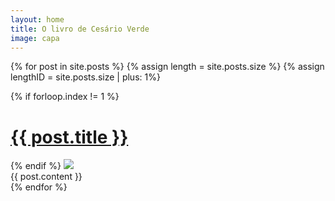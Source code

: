 ```yaml
---
layout: home
title: O livro de Cesário Verde
image: capa
---
```


{% for post in site.posts %}
{% assign length = site.posts.size %}
{% assign lengthID = site.posts.size | plus: 1%}

  <div id="js-{{ forloop.index }}" class="post -fixed{% if forloop.index == 1 %} -first{% endif %}{% if forloop.index == length %} -last{% endif %}">
    <span id="{{ post.url | remove: '/' }}">
    {% if forloop.index != 1 %}
      <div class="post-header ctnr-golden">
        <h1 class="post-title">
          <a href="{{ site.baseurl }}{{ post.url }}">{{ post.title }}</a>
        </h1>
      </div>
    {% endif %}
    </span>
	<img src="blur.jpg" --alt "{{ post.image }}" --img class="post-image" --img loading="lazy" style="z-index: {{ lengthID | minus: forloop.index }}" data-echo="{{ post.image | append: ".jpg" }}" >
 	<div class="ctnr-wide">
    {{ post.content }}
    </div>
  </div>
{% endfor %}
